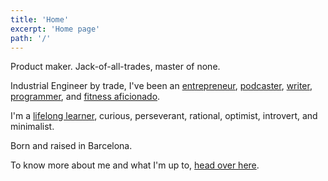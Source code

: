 ```yaml
---
title: 'Home'
excerpt: 'Home page'
path: '/'
---
```


Product maker. Jack-of-all-trades, master of none.

Industrial Engineer by trade, I've been an [entrepreneur](https://www.linkedin.com/in/MarcCollado), [podcaster](/blog/2022/foc-a-terra), [writer](/blog), [programmer](https://github.com/marccollado), and [fitness aficionado](/blog/2018/going-sub3).

I'm a [lifelong learner](/blog/2019/til), curious, perseverant, rational, optimist, introvert, and minimalist.

Born and raised in Barcelona.

To know more about me and what I'm up to, [head over here](/about).
